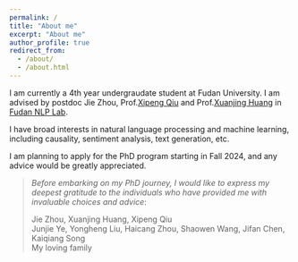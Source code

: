 ```yaml
---
permalink: /
title: "About me"
excerpt: "About me"
author_profile: true
redirect_from: 
  - /about/
  - /about.html
---
```


I am currently a 4th year undergraudate student at Fudan University. I am advised by postdoc Jie Zhou, Prof.[Xipeng Qiu](https://xpqiu.github.io/en.html) and Prof.[Xuanjing Huang](https://xuanjing-huang.github.io/) in [Fudan NLP Lab](https://nlp.fudan.edu.cn/).
                
I have broad interests in natural language processing and machine learning, including causality, sentiment analysis, text generation, etc.
                
I am planning to apply for the PhD program starting in Fall 2024, and any advice would be greatly appreciated.


> *Before embarking on my PhD journey, I would like to express my deepest gratitude to the individuals who have provided me with invaluable choices and advice*:
>
> Jie Zhou, Xuanjing Huang, Xipeng Qiu  
> Junjie Ye, Yongheng Liu, Haicang Zhou, Shaowen Wang, Jifan Chen, Kaiqiang Song  
> My loving family
